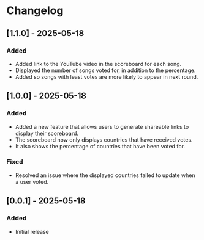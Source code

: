 # Changelog

## [1.1.0] - 2025-05-18

### Added

- Added link to the YouTube video in the scoreboard for each song.
- Displayed the number of songs voted for, in addition to the percentage.
- Added so songs with least votes are more likely to appear in next round.

## [1.0.0] - 2025-05-18

### Added

- Added a new feature that allows users to generate shareable links to display their scoreboard.
- The scoreboard now only displays countries that have received votes.
- It also shows the percentage of countries that have been voted for.

### Fixed

- Resolved an issue where the displayed countries failed to update when a user voted.

## [0.0.1] - 2025-05-18

### Added

- Initial release